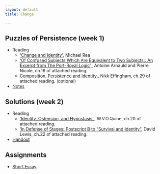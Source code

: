 ```yaml
---
layout: default
title: Change

---
```



## Puzzles of Persistence (week 1)

+ Reading
	+ ['Change and Identity',](Rea.pdf) Michael Rea
	+ [‘Of Confused Subjects Which Are Equivalent to Two Subjects:. An Excerpt from The Port-Royal Logic’,](/metaphysics/big.pdf), Antoine Arnauld and Pierre Nicole, ch.18 of attached reading.
	+ [Composition, Persistence and Identity,](/metaphysics/Routledge.pdf), Nikk Effingham, ch.29 of attached reading. (optional)
+ [Notes](Handout.pdf)


## Solutions (week 2)

+ Reading
	+ [‘Identity, Ostension, and Hypostasis’,](/metaphysics/big/pdf), W.V.O.Quine, ch.20 of attached reading. 
	+ [‘In Defense of Stages: Postscript B to “Survival and Identity”,](/metaphysics/big.pdf) David Lewis, ch.22 of attached reading. 
+ [Handout](Handout.pdf)

## Assignments
+ [Short Essay](essay)